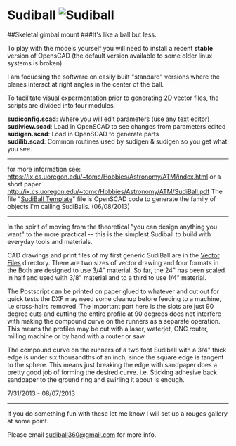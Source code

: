 Sudiball   ![Sudiball](https://ix.cs.uoregon.edu/~tomc/Hobbies/Astronomy/ATM/SudiBall/open_sb1t.png "Sudiball")
========



##Skeletal gimbal mount
###It's like a ball but less. 

To play with the models yourself you will need to
install a recent __stable__ version of OpensCAD
(the default version available to some older linux systems  is broken)

I am focucsing the software on easily built "standard" versions
where the planes intersct at right angles in the center of the ball. 

To facilitate visual expermentation prior to generating 2D vector
files, the scripts are divided into four modules.


__sudiconfig.scad__:  Where you will edit parameters (use any text editor) 
__sudiview.scad__:	 Load in OpenSCAD to see changes from parameters edited
__sudigen.scad__:	 Load in OpenSCAD to generate parts  
__sudilib.scad__:	Common routines used by sudigen & sudigen so you get what you see.   




------------------------------------------------------------------------
for more information see: 
https://ix.cs.uoregon.edu/~tomc/Hobbies/Astronomy/ATM/index.html
or a short paper
http://ix.cs.uoregon.edu/~tomc/Hobbies/Astronomy/ATM/SudiBall.pdf
The file "[SudiBall Template](/sudiball_template.scad/)" file is 
OpenSCAD code to generate the family of objects I'm calling SudiBalls.
(06/08/2013)


------------------------------------------------------------------------

In the spirit of moving from the theoretical "you can design anything you want" 
to the more practical -- this is the simplest Sudiball to build with everyday tools and materials. 

CAD drawings and print files of my first generic SudiBall are in the [Vector Files](/vector_files/) directory. 
There are two sizes of vector drawing and four formats in the
Both are designed to use 3/4" material. 
So far, the 24" has been scaled in half and used with 3/8" material 
and to a third to use 1/4" material. 

The Postscript can be printed on paper glued to whatever and cut out for quick tests 
the DXF may need some cleanup before feeding to a machine, i.e cross-hairs removed.
The important part here is the slots are just 90 degree cuts 
and cutting the entire profile at 90 degrees does not interfere 
with making the compound curve on the runners as a separate operation. 
This means the profiles may be cut with a laser, waterjet, CNC router, milling machine 
or by hand with a router or saw.

The compound curve on the runners of a two foot Sudiball with a 3/4" thick edge 
is under six thousandths of an inch, since the square edge is tangent to the sphere. 
This means just breaking the edge with sandpaper does a pretty good job of forming the desired curve.
i.e. Sticking adhesive back sandpaper to the ground ring and swirling it about is enough.

7/31/2013 - 08/07/2013

------------------------------------------------------------------------

If you do something fun with these let me know I will set up a rouges gallery at some point.

Please email sudiball360@gmail.com for more info.

